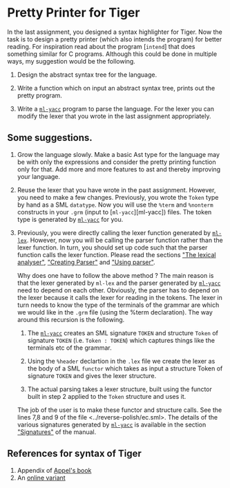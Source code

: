 # Pretty Printer for Tiger

In the last assignment, you designed a syntax highlighter for
Tiger. Now the task is to design a pretty printer (which also intends
the program) for better reading. For inspiration read about the
program [`intend`] that does something similar for C programs. Although
this could be done in multiple ways, my suggestion would be the following.

1. Design the abstract syntax tree for the language.

2. Write a function which on input an abstract syntax tree, prints out
   the pretty program.

3. Write a [`ml-yacc`] program to parse the language. For the lexer
   you can modify the lexer that you wrote in the last assignment
   appropriately.

## Some suggestions.

1. Grow the language slowly. Make a basic Ast type for the language
   may be with only the expressions and consider the pretty printing
   function only for that. Add more and more features to ast and thereby
   improving your language.

2. Reuse the lexer that you have wrote in the past
   assignment. However, you need to make a few changes. Previously,
   you wrote the `Token` type by hand as a SML `datatype`. Now you
   will use the `%term` and `%nonterm` constructs in your `.grm`
   (input to [`ml-yacc`][ml-yacc]) files. The token type is generated
   by [`ml-yacc`] for you.

3. Previously, you were directly calling the lexer function generated
   by [`ml-lex`]. However, now you will be calling the parser function
   rather than the lexer function. In turn, you should set up code
   such that the parser function calls the lexer function. Please read
   the sections ["The lexical analyser"][lex-analyser], ["Creating
   Parser"][create] and ["Using parser"][use].

   Why does one have to follow the above method ? The main reason is
   that the lexer generated by `ml-lex` and the parser generated by
   [`ml-yacc`] need to depend on each other. Obviously, the parser has
   to depend on the lexer because it calls the lexer for reading in
   the tokens. The lexer in turn needs to know the type of the
   terminals of the grammar are which we would like in the `.grm` file
   (using the %term declaration). The way around this recursion is the
   following.

   1. The [`ml-yacc`] creates an SML signature `TOKEN` and structure
	  `Token` of signature `TOKEN` (i.e. `Token : TOKEN`) which
	  captures things like the terminals etc of the grammar.
   2. Using the `%header` declartion in the `.lex` file we create the
	  lexer as the body of a SML `functor` which takes as input a
	  structure Token of signature `TOKEN` and gives the lexer structure.

   3. The actual parsing takes a lexer structure, built using the
      functor built in step 2 applied to the `Token` structure and uses it.

   The job of the user is to make these functor and structure
   calls. See the lines 7,8 and 9 of the file
   <../reverse-polish/ec.sml>. The details of the various signatures
   generated by [`ml-yacc`] is available in the section
   ["Signatures"][signatures] of the manual.

## References for syntax of Tiger

1. Appendix of [Appel's book][modern]
2. An [online variant][syntax-tiger-online]


[modern]: <https://www.cs.princeton.edu/~appel/modern/ml/>
[sgr]: <https://en.wikipedia.org/wiki/ANSI_escape_code#SGR_(Select_Graphic_Rendition)_parameters>
[ansi-codes]: <https://en.wikipedia.org/wiki/ANSI_escape_code>
[syntax-tiger-online]: <https://www.lrde.epita.fr/~tiger/tiger.html>
[`ml-yacc`]:<http://www.smlnj.org/doc/ML-Yacc/>
[`ml-lex`]: <http://www.smlnj.org/doc/ML-Lex/manual.html>
[`indent`]: <https://linux.die.net/man/1/indent>
[lex-analyser]:<http://www.smlnj.org/doc/ML-Yacc/mlyacc004.html>
[create]:<http://www.smlnj.org/doc/ML-Yacc/mlyacc005.html>
[use]:<http://www.smlnj.org/doc/ML-Yacc/mlyacc006.html>
[signatures]:<http://www.smlnj.org/doc/ML-Yacc/mlyacc008.html>
